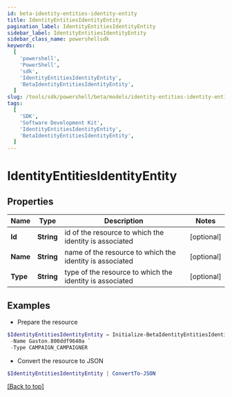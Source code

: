 ```yaml
---
id: beta-identity-entities-identity-entity
title: IdentityEntitiesIdentityEntity
pagination_label: IdentityEntitiesIdentityEntity
sidebar_label: IdentityEntitiesIdentityEntity
sidebar_class_name: powershellsdk
keywords:
  [
    'powershell',
    'PowerShell',
    'sdk',
    'IdentityEntitiesIdentityEntity',
    'BetaIdentityEntitiesIdentityEntity',
  ]
slug: /tools/sdk/powershell/beta/models/identity-entities-identity-entity
tags:
  [
    'SDK',
    'Software Development Kit',
    'IdentityEntitiesIdentityEntity',
    'BetaIdentityEntitiesIdentityEntity',
  ]
---
```


# IdentityEntitiesIdentityEntity

## Properties

| Name | Type | Description | Notes |
| --- | --- | --- | --- |
| **Id** | **String** | id of the resource to which the identity is associated | [optional] |
| **Name** | **String** | name of the resource to which the identity is associated | [optional] |
| **Type** | **String** | type of the resource to which the identity is associated | [optional] |

## Examples

- Prepare the resource

```powershell
$IdentityEntitiesIdentityEntity = Initialize-BetaIdentityEntitiesIdentityEntity  -Id 031034e97f094a4096c1be53f75f6b91 `
 -Name Gaston.800ddf9640a `
 -Type CAMPAIGN_CAMPAIGNER
```

- Convert the resource to JSON

```powershell
$IdentityEntitiesIdentityEntity | ConvertTo-JSON
```

[[Back to top]](#)
